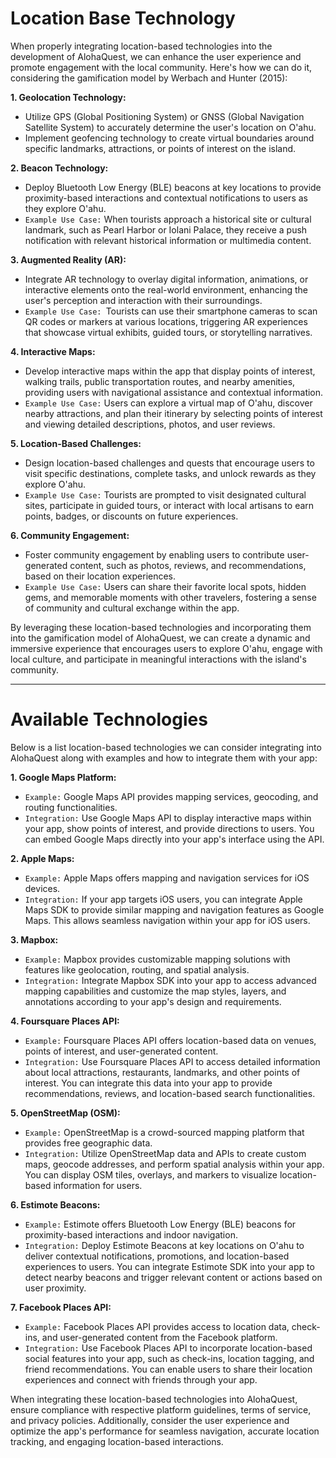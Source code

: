 # Location Base Technology

When properly integrating location-based technologies into the development of AlohaQuest, we can enhance the user experience and promote engagement with the local community. Here's how we can do it, considering the gamification model by Werbach and Hunter (2015):

**1. Geolocation Technology:**

- Utilize GPS (Global Positioning System) or GNSS (Global Navigation Satellite System) to accurately determine the user's location on O'ahu.
- Implement geofencing technology to create virtual boundaries around specific landmarks, attractions, or points of interest on the island.

**2. Beacon Technology:**

- Deploy Bluetooth Low Energy (BLE) beacons at key locations to provide proximity-based interactions and contextual notifications to users as they explore O'ahu.
- `Example Use Case:` When tourists approach a historical site or cultural landmark, such as Pearl Harbor or Iolani Palace, they receive a push notification with relevant historical information or multimedia content.

**3. Augmented Reality (AR):**

- Integrate AR technology to overlay digital information, animations, or interactive elements onto the real-world environment, enhancing the user's perception and interaction with their surroundings.
- `Example Use Case: `Tourists can use their smartphone cameras to scan QR codes or markers at various locations, triggering AR experiences that showcase virtual exhibits, guided tours, or storytelling narratives.

**4. Interactive Maps:**

- Develop interactive maps within the app that display points of interest, walking trails, public transportation routes, and nearby amenities, providing users with navigational assistance and contextual information.
- `Example Use Case:` Users can explore a virtual map of O'ahu, discover nearby attractions, and plan their itinerary by selecting points of interest and viewing detailed descriptions, photos, and user reviews.

**5. Location-Based Challenges:**

- Design location-based challenges and quests that encourage users to visit specific destinations, complete tasks, and unlock rewards as they explore O'ahu.
- `Example Use Case:` Tourists are prompted to visit designated cultural sites, participate in guided tours, or interact with local artisans to earn points, badges, or discounts on future experiences.

**6. Community Engagement:**

- Foster community engagement by enabling users to contribute user-generated content, such as photos, reviews, and recommendations, based on their location experiences.
- `Example Use Case:` Users can share their favorite local spots, hidden gems, and memorable moments with other travelers, fostering a sense of community and cultural exchange within the app.

By leveraging these location-based technologies and incorporating them into the gamification model of AlohaQuest, we can create a dynamic and immersive experience that encourages users to explore O'ahu, engage with local culture, and participate in meaningful interactions with the island's community.

---

# Available Technologies

Below is a list location-based technologies we can consider integrating into AlohaQuest along with examples and how to integrate them with your app:

**1. Google Maps Platform:**

- `Example:` Google Maps API provides mapping services, geocoding, and routing functionalities.
- `Integration:` Use Google Maps API to display interactive maps within your app, show points of interest, and provide directions to users. You can embed Google Maps directly into your app's interface using the API.

**2. Apple Maps:**

- `Example:` Apple Maps offers mapping and navigation services for iOS devices.
- `Integration:` If your app targets iOS users, you can integrate Apple Maps SDK to provide similar mapping and navigation features as Google Maps. This allows seamless navigation within your app for iOS users.

**3. Mapbox:**

- `Example:` Mapbox provides customizable mapping solutions with features like geolocation, routing, and spatial analysis.
- `Integration:` Integrate Mapbox SDK into your app to access advanced mapping capabilities and customize the map styles, layers, and annotations according to your app's design and requirements.

**4. Foursquare Places API:**

- `Example:` Foursquare Places API offers location-based data on venues, points of interest, and user-generated content.
- `Integration:` Use Foursquare Places API to access detailed information about local attractions, restaurants, landmarks, and other points of interest. You can integrate this data into your app to provide recommendations, reviews, and location-based search functionalities.

**5. OpenStreetMap (OSM):**

- `Example:` OpenStreetMap is a crowd-sourced mapping platform that provides free geographic data.
- `Integration:` Utilize OpenStreetMap data and APIs to create custom maps, geocode addresses, and perform spatial analysis within your app. You can display OSM tiles, overlays, and markers to visualize location-based information for users.

**6. Estimote Beacons:**

- `Example:` Estimote offers Bluetooth Low Energy (BLE) beacons for proximity-based interactions and indoor navigation.
- `Integration:` Deploy Estimote Beacons at key locations on O'ahu to deliver contextual notifications, promotions, and location-based experiences to users. You can integrate Estimote SDK into your app to detect nearby beacons and trigger relevant content or actions based on user proximity.

**7. Facebook Places API:**

- `Example:` Facebook Places API provides access to location data, check-ins, and user-generated content from the Facebook platform.
- `Integration:` Use Facebook Places API to incorporate location-based social features into your app, such as check-ins, location tagging, and friend recommendations. You can enable users to share their location experiences and connect with friends through your app.

When integrating these location-based technologies into AlohaQuest, ensure compliance with respective platform guidelines, terms of service, and privacy policies. Additionally, consider the user experience and optimize the app's performance for seamless navigation, accurate location tracking, and engaging location-based interactions.
